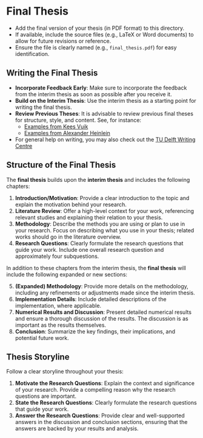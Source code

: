 # Final Thesis

- Add the final version of your thesis (in PDF format) to this directory.
- If available, include the source files (e.g., LaTeX or Word documents) to allow for future revisions or reference.
- Ensure the file is clearly named (e.g., `final_thesis.pdf`) for easy identification.

## Writing the Final Thesis
- **Incorporate Feedback Early**: Make sure to incorporate the feedback from the interim thesis as soon as possible after you receive it.
- **Build on the Interim Thesis**: Use the interim thesis as a starting point for writing the final thesis.
- **Review Previous Theses**: It is advisable to review previous final theses for structure, style, and content. See, for instance:
  - [Examples from Kees Vuik](https://diamhomes.ewi.tudelft.nl/~kvuik/afstudeer_eng.html)
  - [Examples from Alexander Heinlein](https://searhein.github.io/master_thesis_projects/)
- For general help on writing, you may also check out the [TU Delft Writing Centre](www.tudelft.nl/writingcentre)
## Structure of the Final Thesis

The **final thesis** builds upon the **interim thesis** and includes the following chapters:

1. **Introduction/Motivation**: Provide a clear introduction to the topic and explain the motivation behind your research.
2. **Literature Review**: Offer a high-level context for your work, referencing relevant studies and explaining their relation to your thesis.
3. **Methodology**: Describe the methods you are using or plan to use in your research. Focus on describing what you use in your thesis; related works should go in the literature overview.
4. **Research Questions**: Clearly formulate the research questions that guide your work. Include one overall research question and approximately four subquestions.

In addition to these chapters from the interim thesis, the **final thesis** will include the following expanded or new sections:

5. **(Expanded) Methodology**: Provide more details on the methodology, including any refinements or adjustments made since the interim thesis.
6. **Implementation Details**: Include detailed descriptions of the implementation, where applicable.
7. **Numerical Results and Discussion**: Present detailed numerical results and ensure a thorough discussion of the results. The discussion is as important as the results themselves.
8. **Conclusion**: Summarize the key findings, their implications, and potential future work.

## Thesis Storyline

Follow a clear storyline throughout your thesis:

1. **Motivate the Research Questions**: Explain the context and significance of your research. Provide a compelling reason why the research questions are important.
2. **State the Research Questions**: Clearly formulate the research questions that guide your work.
3. **Answer the Research Questions**: Provide clear and well-supported answers in the discussion and conclusion sections, ensuring that the answers are backed by your results and analysis.